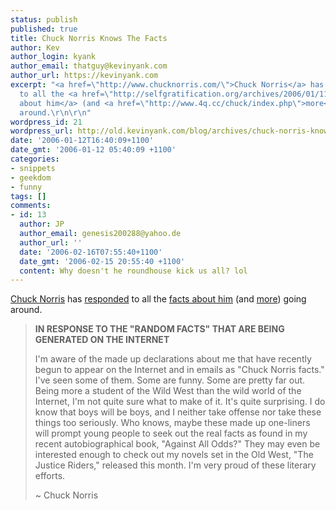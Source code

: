 ```yaml
---
status: publish
published: true
title: Chuck Norris Knows The Facts
author: Kev
author_login: kyank
author_email: thatguy@kevinyank.com
author_url: https://kevinyank.com
excerpt: "<a href=\"http://www.chucknorris.com/\">Chuck Norris</a> has <a href=\"http://www.chucknorris.com/html/events.aspx\">responded</a>
  to all the <a href=\"http://selfgratification.org/archives/2006/01/11/more-chuck/\">facts
  about him</a> (and <a href=\"http://www.4q.cc/chuck/index.php\">more</a>) going
  around.\r\n\r\n"
wordpress_id: 21
wordpress_url: http://old.kevinyank.com/blog/archives/chuck-norris-knows-the-facts/
date: '2006-01-12T16:40:09+1100'
date_gmt: '2006-01-12 05:40:09 +1100'
categories:
- snippets
- geekdom
- funny
tags: []
comments:
- id: 13
  author: JP
  author_email: genesis200288@yahoo.de
  author_url: ''
  date: '2006-02-16T07:55:40+1100'
  date_gmt: '2006-02-15 20:55:40 +1100'
  content: Why doesn't he roundhouse kick us all? lol
---
```

<p><a href="http://www.chucknorris.com/">Chuck Norris</a> has <a href="http://www.chucknorris.com/html/events.aspx">responded</a> to all the <a href="http://selfgratification.org/archives/2006/01/11/more-chuck/">facts about him</a> (and <a href="http://www.4q.cc/chuck/index.php">more</a>) going around.</p>
<p><a id="more"></a><a id="more-21"></a></p>
<blockquote><p><strong>IN RESPONSE TO THE "RANDOM FACTS" THAT ARE BEING GENERATED ON THE INTERNET</strong></p>
<p>I'm aware of the made up declarations about me that have recently begun to appear on the Internet and in emails as "Chuck Norris facts." I've seen some of them. Some are funny. Some are pretty far out. Being more a student of the Wild West than the wild world of the Internet, I'm not quite sure what to make of it. It's quite surprising. I do know that boys will be boys, and I neither take offense nor take these things too seriously. Who knows, maybe these made up one-liners will prompt young people to seek out the real facts as found in my recent autobiographical book, "Against All Odds?" They may even be interested enough to check out my novels set in the Old West, "The Justice Riders," released this month. I'm very proud of these literary efforts.</p>
<p>~ Chuck Norris</p></blockquote>
